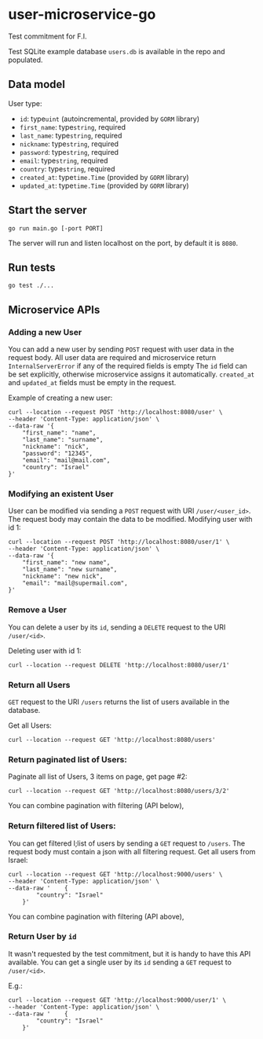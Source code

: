 # user-microservice-go
Test commitment for F.I. 

Test SQLite example database `users.db` is available in the repo and populated.

## Data model
User type:
- `id`: type`uint` (autoincremental, provided by `GORM` library)
- `first_name`: type`string`, required
- `last_name`: type`string`, required
- `nickname`: type`string`, required
- `password`: type`string`, required  
- `email`: type`string`, required
- `country`: type`string`, required
- `created_at`: type`time.Time` (provided by `GORM` library)
- `updated_at`: type`time.Time` (provided by `GORM` library)

## Start the server
```
go run main.go [-port PORT]
```
The server will run and listen localhost on the port, by default it is `8080`.

## Run tests
```
go test ./...
```
## Microservice APIs

### Adding a new User
You can add a new user by sending `POST` request with user data in the request body. All user data are
required and microservice return `InternalServerError` if any of the required fields is empty 
The `id` field can be set explicitly, otherwise microservice assigns it automatically.
`created_at` and `updated_at` fields must be empty in the request.

Example of creating a new user:
```
curl --location --request POST 'http://localhost:8080/user' \
--header 'Content-Type: application/json' \
--data-raw '{
    "first_name": "name",
    "last_name": "surname",
    "nickname": "nick",
    "password": "12345",
    "email": "mail@mail.com",
    "country": "Israel"
}'
```

### Modifying an existent User
User can be modified via sending a `POST` request with URI `/user/<user_id>`. The request body may contain 
the data to be modified.
Modifying user with id 1:

```
curl --location --request POST 'http://localhost:8080/user/1' \
--header 'Content-Type: application/json' \
--data-raw '{
    "first_name": "new name",
    "last_name": "new surname",
    "nickname": "new nick",
    "email": "mail@supermail.com",
}'
```

### Remove a User
You can delete a user by its `id`, sending a `DELETE` request to the URI `/user/<id>`.

Deleting user with id 1:
```
curl --location --request DELETE 'http://localhost:8080/user/1' 
```

### Return all Users
`GET` request to 
the URI `/users` returns the list of users available in the database.

Get all Users:
```
curl --location --request GET 'http://localhost:8080/users'
```

### Return paginated list of Users:
Paginate all list of Users, 3 items on page, get page #2:

```
curl --location --request GET 'http://localhost:8080/users/3/2'
```
You can combine pagination with filtering (API below),

### Return filtered list of Users:
You can get filtered l;list of users by sending a `GET` request to `/users`. The request body must 
contain a json with all filtering request.
Get all users from Israel:
```
curl --location --request GET 'http://localhost:9000/users' \
--header 'Content-Type: application/json' \
--data-raw '    {
        "country": "Israel"
    }'
```
You can combine pagination with filtering (API above),

### Return User by `id`
It wasn't requested by the test commitment, but it is handy to have this API available. 
You can get a single user by its `id` sending a `GET` request to `/user/<id>`.

E.g.:
```
curl --location --request GET 'http://localhost:9000/user/1' \
--header 'Content-Type: application/json' \
--data-raw '    {
        "country": "Israel"
    }'
```
